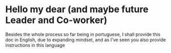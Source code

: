 # Hello my dear (and maybe future Leader and Co-worker)

Besides the whole process so far being in portuguese, I shall provide this doc in English, due to expanding mindset, and as I've seen you also provide instructions in this language

